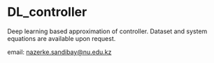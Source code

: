 # DL_controller
Deep learning based approximation of controller.
Dataset and system equations are available upon request. 


email: nazerke.sandibay@nu.edu.kz
